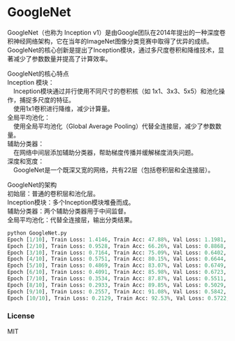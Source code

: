 # GoogleNet

GoogleNet（也称为 Inception v1）是由Google团队在2014年提出的一种深度卷积神经网络架构，它在当年的ImageNet图像分类竞赛中取得了优异的成绩。GoogleNet的核心创新是提出了Inception模块，通过多尺度卷积和降维技术，显著减少了参数数量并提高了计算效率。  
  
GoogleNet的核心特点  
Inception 模块：  
&emsp;Inception模块通过并行使用不同尺寸的卷积核（如 1x1、3x3、5x5）和池化操作，捕捉多尺度的特征。  
&emsp;使用1x1卷积进行降维，减少计算量。  
全局平均池化：  
&emsp;使用全局平均池化（Global Average Pooling）代替全连接层，减少了参数数量。  
辅助分类器：  
&emsp;在网络中间层添加辅助分类器，帮助梯度传播并缓解梯度消失问题。  
深度和宽度：  
&emsp;GoogleNet是一个既深又宽的网络，共有22层（包括卷积层和全连接层）。  
  
GoogleNet的架构  
初始层：普通的卷积层和池化层。  
Inception模块：多个Inception模块堆叠而成。  
辅助分类器：两个辅助分类器用于中间监督。  
全局平均池化：代替全连接层，输出分类结果。  
   
```python
python GoogleNet.py 
Epoch [1/10], Train Loss: 1.4146, Train Acc: 47.88%, Val Loss: 1.1981, Val Acc: 57.27%
Epoch [2/10], Train Loss: 0.9528, Train Acc: 66.26%, Val Loss: 0.8868, Val Acc: 70.05%
Epoch [3/10], Train Loss: 0.7164, Train Acc: 75.09%, Val Loss: 0.6402, Val Acc: 77.62%
Epoch [4/10], Train Loss: 0.5751, Train Acc: 80.15%, Val Loss: 0.6644, Val Acc: 77.92%
Epoch [5/10], Train Loss: 0.4869, Train Acc: 83.07%, Val Loss: 0.6749, Val Acc: 76.05%
Epoch [6/10], Train Loss: 0.4091, Train Acc: 85.98%, Val Loss: 0.6723, Val Acc: 78.18%
Epoch [7/10], Train Loss: 0.3534, Train Acc: 87.87%, Val Loss: 0.5511, Val Acc: 82.19%
Epoch [8/10], Train Loss: 0.2933, Train Acc: 89.85%, Val Loss: 0.5029, Val Acc: 84.21%
Epoch [9/10], Train Loss: 0.2557, Train Acc: 91.08%, Val Loss: 0.5842, Val Acc: 82.20%
Epoch [10/10], Train Loss: 0.2129, Train Acc: 92.53%, Val Loss: 0.5722, Val Acc: 82.64%
```
  
### License  
  
MIT
